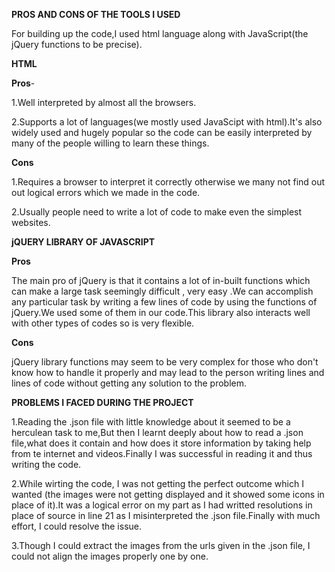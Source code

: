 **PROS AND CONS OF THE TOOLS I USED**

For building up the code,I used html language along with JavaScript(the
jQuery functions to be precise).

**HTML**

**Pros**-

1.Well interpreted by almost all the browsers.

2.Supports a lot of languages(we mostly used JavaScipt with html).It's
also widely used and hugely popular so the code can be easily
interpreted by many of the people willing to learn these things.

**Cons**

1.Requires a browser to interpret it correctly otherwise we many not
find out out logical errors which we made in the code.

2.Usually people need to write a lot of code to make even the simplest
websites.

**jQUERY LIBRARY OF JAVASCRIPT**

**Pros**

The main pro of jQuery is that it contains a lot of in-built functions
which can make a large task seemingly difficult , very easy .We can
accomplish any particular task by writing a few lines of code by using
the functions of jQuery.We used some of them in our code.This library
also interacts well with other types of codes so is very flexible.

**Cons**

jQuery library functions may seem to be very complex for those who don't
know how to handle it properly and may lead to the person writing lines
and lines of code without getting any solution to the problem.

**PROBLEMS I FACED DURING THE PROJECT**

1.Reading the .json file with little knowledge about it seemed to be a
herculean task to me,But then I learnt deeply about how to read a .json
file,what does it contain and how does it store information by taking
help from te internet and videos.Finally I was successful in reading it
and thus writing the code.

2.While wirting the code, I was not getting the perfect outcome which I
wanted (the images were not getting displayed and it showed some icons
in place of it).It was a logical error on my part as I had writted
resolutions in place of source in line 21 as I misinterpreted the .json
file.Finally with much effort, I could resolve the issue.

3.Though I could extract the images from the urls given in the .json file, I could not align the images properly one by one.

